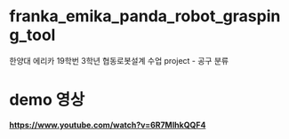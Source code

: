 # franka_emika_panda_robot_grasping_tool
한양대 에리카 19학번  3학년 협동로봇설계 수업 project - 공구 분류 




# demo 영상 
**https://www.youtube.com/watch?v=6R7MIhkQQF4**
